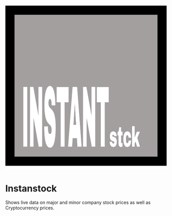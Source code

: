 ![Instanstock-logo](img/Instantstock_logo.png)

# Instanstock

Shows live data on major and minor company stock prices as well as Cryptocurrency prices.